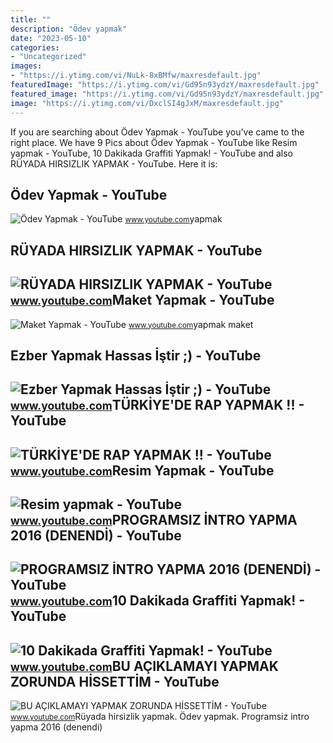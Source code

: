 ```yaml
---
title: ""
description: "Ödev yapmak"
date: "2023-05-10"
categories:
- "Uncategorized"
images:
- "https://i.ytimg.com/vi/NuLk-8xBMfw/maxresdefault.jpg"
featuredImage: "https://i.ytimg.com/vi/Gd95n93ydzY/maxresdefault.jpg"
featured_image: "https://i.ytimg.com/vi/Gd95n93ydzY/maxresdefault.jpg"
image: "https://i.ytimg.com/vi/DxclSI4gJxM/maxresdefault.jpg"
---
```


If you are searching about Ödev Yapmak - YouTube you've came to the right place. We have 9 Pics about Ödev Yapmak - YouTube like Resim yapmak - YouTube, 10 Dakikada Graffiti Yapmak! - YouTube and also RÜYADA HIRSIZLIK YAPMAK - YouTube. Here it is:

Ödev Yapmak - YouTube
---------------------

 ![Ödev Yapmak - YouTube](https://i.ytimg.com/vi/DxclSI4gJxM/maxresdefault.jpg) <small>www.youtube.com</small>yapmak

RÜYADA HIRSIZLIK YAPMAK - YouTube
---------------------------------

 ![RÜYADA HIRSIZLIK YAPMAK - YouTube](https://i.ytimg.com/vi/l9z7lZmJR58/maxresdefault.jpg) <small>www.youtube.com</small>Maket Yapmak - YouTube
----------------------

 ![Maket Yapmak - YouTube](https://i.ytimg.com/vi/S8bG8jFhXdY/maxresdefault.jpg) <small>www.youtube.com</small>yapmak maket

Ezber Yapmak Hassas İştir ;) - YouTube
--------------------------------------

 ![Ezber Yapmak Hassas İştir ;) - YouTube](https://i.ytimg.com/vi/47Ausw5x4N0/maxresdefault.jpg) <small>www.youtube.com</small>TÜRKİYE'DE RAP YAPMAK !! - YouTube
----------------------------------

 ![TÜRKİYE'DE RAP YAPMAK !! - YouTube](https://i.ytimg.com/vi/Fv2O2D8dg40/maxresdefault.jpg) <small>www.youtube.com</small>Resim Yapmak - YouTube
----------------------

 ![Resim yapmak - YouTube](https://i.ytimg.com/vi/Gd95n93ydzY/maxresdefault.jpg) <small>www.youtube.com</small>PROGRAMSIZ İNTRO YAPMA 2016 (DENENDİ) - YouTube
-----------------------------------------------

 ![PROGRAMSIZ İNTRO YAPMA 2016 (DENENDİ) - YouTube](https://i.ytimg.com/vi/NuLk-8xBMfw/maxresdefault.jpg) <small>www.youtube.com</small>10 Dakikada Graffiti Yapmak! - YouTube
--------------------------------------

 ![10 Dakikada Graffiti Yapmak! - YouTube](https://i.ytimg.com/vi/oafHtfNEVrI/maxresdefault.jpg) <small>www.youtube.com</small>BU AÇIKLAMAYI YAPMAK ZORUNDA HİSSETTİM - YouTube
------------------------------------------------

 ![BU AÇIKLAMAYI YAPMAK ZORUNDA HİSSETTİM - YouTube](https://i.ytimg.com/vi/61Y0_YQxmkw/maxresdefault.jpg) <small>www.youtube.com</small>Rüyada hirsizlik yapmak. Ödev yapmak. Programsiz i̇ntro yapma 2016 (denendi̇)
